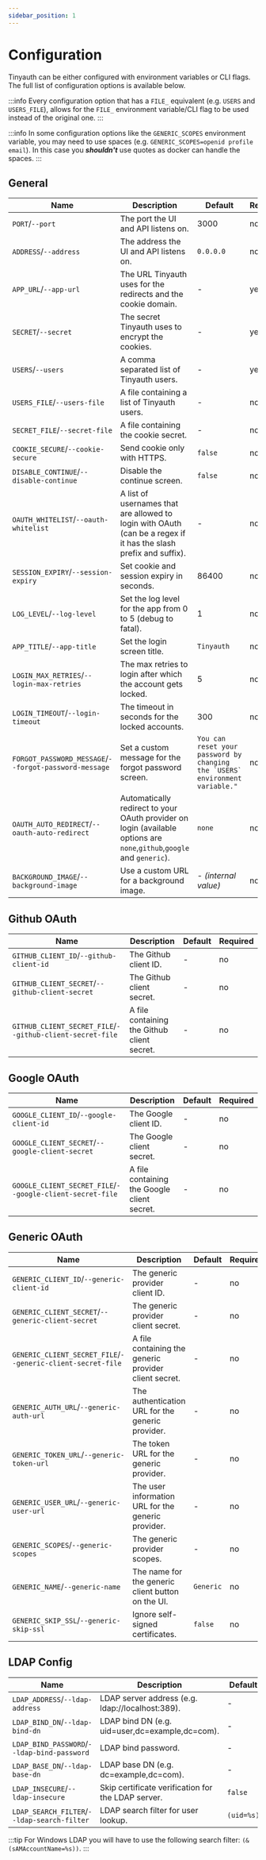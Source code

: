```yaml
---
sidebar_position: 1
---
```


# Configuration

Tinyauth can be either configured with environment variables or CLI flags. The full list of configuration options is available below.

:::info
Every configuration option that has a `FILE_` equivalent (e.g. `USERS` and `USERS_FILE`), allows for the `FILE_` environment variable/CLI flag to be used instead of the original one.
:::

:::info
In some configuration options like the `GENERIC_SCOPES` environment variable, you may need to use spaces (e.g. `GENERIC_SCOPES=openid profile email`). In this case you **_shouldn't_** use quotes as docker can handle the spaces.
:::

## General

| Name                                                  | Description                                                                                                            | Default                                                                        | Required |
| ----------------------------------------------------- | ---------------------------------------------------------------------------------------------------------------------- | ------------------------------------------------------------------------------ | -------- |
| `PORT`/`--port`                                       | The port the UI and API listens on.                                                                                    | 3000                                                                           | no       |
| `ADDRESS`/`--address`                                 | The address the UI and API listens on.                                                                                 | `0.0.0.0`                                                                      | no       |
| `APP_URL`/`--app-url`                                 | The URL Tinyauth uses for the redirects and the cookie domain.                                                         | -                                                                              | yes      |
| `SECRET`/`--secret`                                   | The secret Tinyauth uses to encrypt the cookies.                                                                       | -                                                                              | yes      |
| `USERS`/`--users`                                     | A comma separated list of Tinyauth users.                                                                              | -                                                                              | yes      |
| `USERS_FILE`/`--users-file`                           | A file containing a list of Tinyauth users.                                                                            | -                                                                              | no       |
| `SECRET_FILE`/`--secret-file`                         | A file containing the cookie secret.                                                                                   | -                                                                              | no       |
| `COOKIE_SECURE`/`--cookie-secure`                     | Send cookie only with HTTPS.                                                                                           | `false`                                                                        | no       |
| `DISABLE_CONTINUE`/`--disable-continue`               | Disable the continue screen.                                                                                           | `false`                                                                        | no       |
| `OAUTH_WHITELIST`/`--oauth-whitelist`                 | A list of usernames that are allowed to login with OAuth (can be a regex if it has the slash prefix and suffix).       | -                                                                              | no       |
| `SESSION_EXPIRY`/`--session-expiry`                   | Set cookie and session expiry in seconds.                                                                              | 86400                                                                          | no       |
| `LOG_LEVEL`/`--log-level`                             | Set the log level for the app from 0 to 5 (debug to fatal).                                                            | 1                                                                              | no       |
| `APP_TITLE`/`--app-title`                             | Set the login screen title.                                                                                            | `Tinyauth`                                                                     | no       |
| `LOGIN_MAX_RETRIES`/`--login-max-retries`             | The max retries to login after which the account gets locked.                                                          | 5                                                                              | no       |
| `LOGIN_TIMEOUT`/`--login-timeout`                     | The timeout in seconds for the locked accounts.                                                                        | 300                                                                            | no       |
| `FORGOT_PASSWORD_MESSAGE`/`--forgot-password-message` | Set a custom message for the forgot password screen.                                                                   | ``You can reset your password by changing the `USERS` environment variable."`` | no       |
| `OAUTH_AUTO_REDIRECT`/`--oauth-auto-redirect`         | Automatically redirect to your OAuth provider on login (available options are `none`,`github`,`google` and `generic`). | `none`                                                                         | no       |
| `BACKGROUND_IMAGE`/`--background-image`               | Use a custom URL for a background image.                                                                               | - _(internal value)_                                                           | no       |

## Github OAuth

| Name                                                      | Description                                 | Default | Required |
| --------------------------------------------------------- | ------------------------------------------- | ------- | -------- |
| `GITHUB_CLIENT_ID`/`--github-client-id`                   | The Github client ID.                       | -       | no       |
| `GITHUB_CLIENT_SECRET`/`--github-client-secret`           | The Github client secret.                   | -       | no       |
| `GITHUB_CLIENT_SECRET_FILE`/`--github-client-secret-file` | A file containing the Github client secret. | -       | no       |

## Google OAuth

| Name                                                      | Description                                 | Default | Required |
| --------------------------------------------------------- | ------------------------------------------- | ------- | -------- |
| `GOOGLE_CLIENT_ID`/`--google-client-id`                   | The Google client ID.                       | -       | no       |
| `GOOGLE_CLIENT_SECRET`/`--google-client-secret`           | The Google client secret.                   | -       | no       |
| `GOOGLE_CLIENT_SECRET_FILE`/`--google-client-secret-file` | A file containing the Google client secret. | -       | no       |

## Generic OAuth

| Name                                                        | Description                                           | Default   | Required |
| ----------------------------------------------------------- | ----------------------------------------------------- | --------- | -------- |
| `GENERIC_CLIENT_ID`/`--generic-client-id`                   | The generic provider client ID.                       | -         | no       |
| `GENERIC_CLIENT_SECRET`/`--generic-client-secret`           | The generic provider client secret.                   | -         | no       |
| `GENERIC_CLIENT_SECRET_FILE`/`--generic-client-secret-file` | A file containing the generic provider client secret. | -         | no       |
| `GENERIC_AUTH_URL`/`--generic-auth-url`                     | The authentication URL for the generic provider.      | -         | no       |
| `GENERIC_TOKEN_URL`/`--generic-token-url`                   | The token URL for the generic provider.               | -         | no       |
| `GENERIC_USER_URL`/`--generic-user-url`                     | The user information URL for the generic provider.    | -         | no       |
| `GENERIC_SCOPES`/`--generic-scopes`                         | The generic provider scopes.                          | -         | no       |
| `GENERIC_NAME`/`--generic-name`                             | The name for the generic client button on the UI.     | `Generic` | no       |
| `GENERIC_SKIP_SSL`/`--generic-skip-ssl`                     | Ignore self-signed certificates.                      | `false`   | no       |

## LDAP Config

| Name                                        | Description                                        | Default    | Required |
| ------------------------------------------- | -------------------------------------------------- | ---------- | -------- |
| `LDAP_ADDRESS`/`--ldap-address`             | LDAP server address (e.g. ldap://localhost:389).   | -          | no       |
| `LDAP_BIND_DN`/`--ldap-bind-dn`             | LDAP bind DN (e.g. uid=user,dc=example,dc=com).    | -          | no       |
| `LDAP_BIND_PASSWORD`/`--ldap-bind-password` | LDAP bind password.                                | -          | no       |
| `LDAP_BASE_DN`/`--ldap-base-dn`             | LDAP base DN (e.g. dc=example,dc=com).             | -          | no       |
| `LDAP_INSECURE`/`--ldap-insecure`           | Skip certificate verification for the LDAP server. | `false`    | no       |
| `LDAP_SEARCH_FILTER`/`--ldap-search-filter` | LDAP search filter for user lookup.                | `(uid=%s)` | no       |

:::tip
For Windows LDAP you will have to use the following search filter: `(&(sAMAccountName=%s))`.
:::